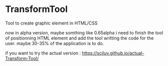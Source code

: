 # TransformTool
Tool to create graphic element in HTML/CSS

now in alpha version, maybe somthing like 0.65alpha
i need to finish the tool of positionning HTML element and add the tool writting the code for the user. maybe 30-35% of the application is to do.

if you want to try the actual version : 
https://sciluv.github.io/actual-Transform-Tool/

